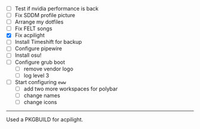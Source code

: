 - [ ] Test if nvidia performance is back
- [ ] Fix SDDM profile picture
- [ ] Arrange my dotfiles
- [ ] Fix FELT songs
- [x] Fix acpilight
- [ ] Install Timeshift for backup
- [ ] Configure pipewire
- [ ] Install osu!
- [ ] Configure grub boot
	- [ ] remove vendor logo
	- [ ] log level 3
- [ ] Start configuring `eww`
	- [ ] add two more workspaces for polybar
	- [ ] change names
	- [ ] change icons

---
Used a PKGBUILD for acpilight.